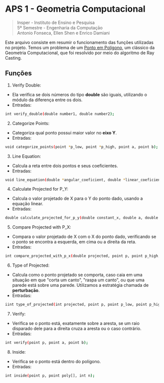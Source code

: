 # APS 1 - Geometria Computacional
> Insper - Instituto de Ensino e Pesquisa \
> 5º Semestre - Engenharia da Computaçāo \
> Antonio Fonseca, Ellen Shen e Enrico Damiani

Este arquivo consiste em resumir o funcionamento das funções utilizadas no projeto. Temos um problema de um [Ponto em Polígono](https://en.wikipedia.org/wiki/Point_in_polygon), um clássico da Geometria Computacional, que foi resolvido por meio do algoritmo de Ray Casting.

## Funções

1. Verify Double: 
- Ela verifica se dois números do tipo <b>double</b> são iguais, utilizando o módulo da diferença entre os dois.
- Entradas:
```sh
int verify_double(double number1, double number2);
```
2. Categorize Points:
- Categoriza qual ponto possui maior valor no <b>eixo Y</b>.
- Entradas:

```sh
void categorize_points(point *p_low, point *p_high, point a, point b);
```

3. Line Equation:
- Calcula a reta entre dois pontos e seus coeficientes.
- Entradas:

```sh
void line_equation(double *angular_coeficient, double *linear_coeficient, double *constant_x, point p_low, point p_high);
```
4. Calculate Projected for P_Y:
- Calcula o valor projetado de X para o Y do ponto dado, usando a equação linear.
- Entradas:

```sh
double calculate_projected_for_p_y(double constant_x, double a, double b, point p);
```
5. Compare Projected with P_X:
- Compara o valor projetado de X com o X do ponto dado, verificando se o ponto se encontra a esquerda, em cima ou a direita da reta.
- Entradas:

```sh
int compare_projected_with_p_x(double projected, point p, point p_high, point p_low);
```

6. Type of Projected:
- Calcula como o ponto projetado se comporta, caso caia em uma situaçāo em que "corta um canto", "raspa um canto", ou que uma parede está sobre uma parede. Utilizamos a estratégia chamada de <b>perturbaçāo</b>.
- Entradas:

```sh
iint type_of_projected(int projected, point p, point p_low, point p_high);
```
7. Verify:
- Verifica se o ponto está, exatamente sobre a aresta, se um raio disparado dele para a direita cruza a aresta ou o caso contrário.
- Entradas:

```sh
int verify(point p, point a, point b);
```

8. Inside:
- Verifica se o ponto está dentro do polígono.
- Entradas:

```sh
int inside(point p, point poly[], int n);
```
